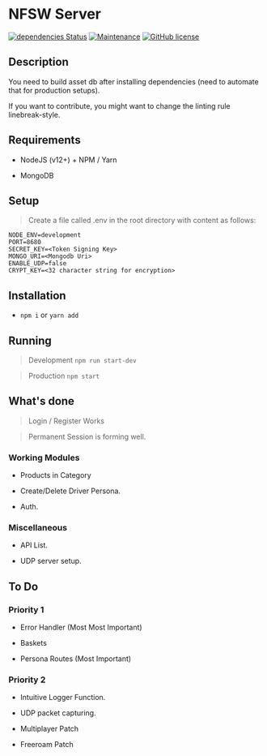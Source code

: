 # NFSW Server

[![dependencies Status](https://david-dm.org/aaditya/sbrw-server/status.svg)](https://david-dm.org/aaditya/sbrw-server)
[![Maintenance](https://img.shields.io/badge/Maintained%3F-yes-green.svg)](https://github.com/aaditya/sbrw-server/graphs/commit-activity)
[![GitHub license](https://img.shields.io/badge/license-GPL-blue.svg)](https://github.com/aaditya/sbrw-server/blob/master/LICENSE)

## Description

You need to build asset db after installing dependencies (need to automate that for production setups). 

If you want to contribute, you might want to change the linting rule linebreak-style.

## Requirements

* NodeJS (v12+) + NPM / Yarn

* MongoDB 

## Setup

> Create a file called .env in the root directory with content as follows:

```env
NODE_ENV=development
PORT=8680
SECRET_KEY=<Token Signing Key>
MONGO_URI=<Mongodb Uri>
ENABLE_UDP=false
CRYPT_KEY=<32 character string for encryption>
```

## Installation

* `npm i` or `yarn add`

## Running

> Development `npm run start-dev`

> Production `npm start`

## What's done

> Login / Register Works

> Permanent Session is forming well.

### Working Modules

* Products in Category 

* Create/Delete Driver Persona.

* Auth.

### Miscellaneous

* API List.

* UDP server setup.

## To Do

### Priority 1

* Error Handler (Most Most Important)

* Baskets

* Persona Routes (Most Important)

### Priority 2

* Intuitive Logger Function.

* UDP packet capturing.

* Multiplayer Patch

* Freeroam Patch
